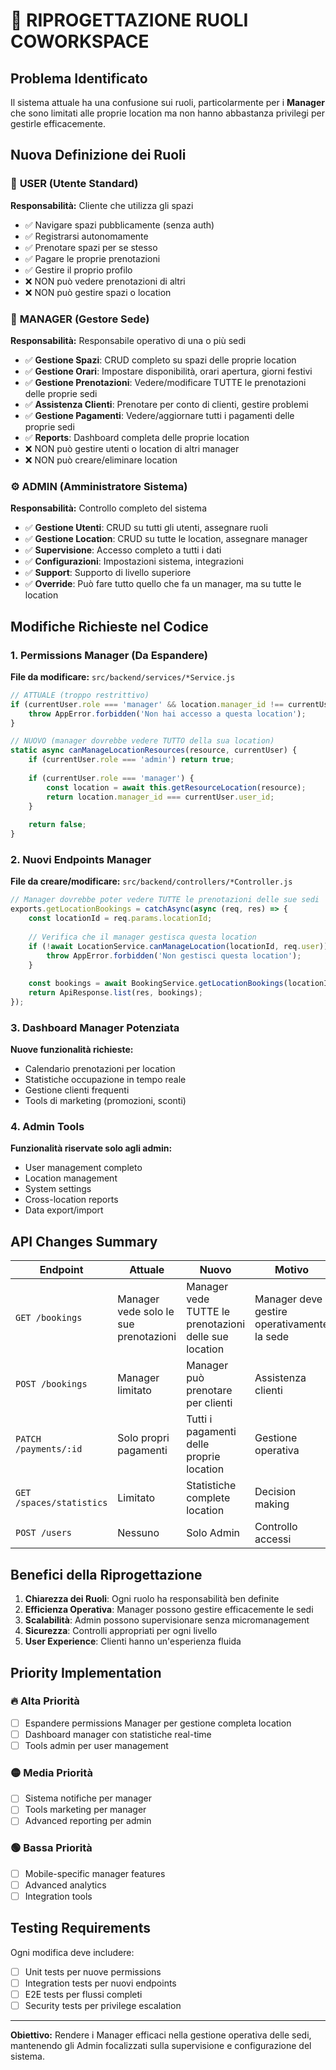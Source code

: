 # 🎯 RIPROGETTAZIONE RUOLI COWORKSPACE

## Problema Identificato
Il sistema attuale ha una confusione sui ruoli, particolarmente per i **Manager** che sono limitati alle proprie location ma non hanno abbastanza privilegi per gestirle efficacemente.

## Nuova Definizione dei Ruoli

### 👤 **USER (Utente Standard)**
**Responsabilità:** Cliente che utilizza gli spazi
- ✅ Navigare spazi pubblicamente (senza auth)
- ✅ Registrarsi autonomamente  
- ✅ Prenotare spazi per se stesso
- ✅ Pagare le proprie prenotazioni
- ✅ Gestire il proprio profilo
- ❌ NON può vedere prenotazioni di altri
- ❌ NON può gestire spazi o location

### 🏢 **MANAGER (Gestore Sede)** 
**Responsabilità:** Responsabile operativo di una o più sedi
- ✅ **Gestione Spazi**: CRUD completo su spazi delle proprie location
- ✅ **Gestione Orari**: Impostare disponibilità, orari apertura, giorni festivi
- ✅ **Gestione Prenotazioni**: Vedere/modificare TUTTE le prenotazioni delle proprie sedi
- ✅ **Assistenza Clienti**: Prenotare per conto di clienti, gestire problemi
- ✅ **Gestione Pagamenti**: Vedere/aggiornare tutti i pagamenti delle proprie sedi
- ✅ **Reports**: Dashboard completa delle proprie location
- ❌ NON può gestire utenti o location di altri manager
- ❌ NON può creare/eliminare location

### ⚙️ **ADMIN (Amministratore Sistema)**
**Responsabilità:** Controllo completo del sistema
- ✅ **Gestione Utenti**: CRUD su tutti gli utenti, assegnare ruoli
- ✅ **Gestione Location**: CRUD su tutte le location, assegnare manager
- ✅ **Supervisione**: Accesso completo a tutti i dati
- ✅ **Configurazioni**: Impostazioni sistema, integrazioni
- ✅ **Support**: Supporto di livello superiore
- ✅ **Override**: Può fare tutto quello che fa un manager, ma su tutte le location

## Modifiche Richieste nel Codice

### 1. Permissions Manager (Da Espandere)
**File da modificare:** `src/backend/services/*Service.js`

```javascript
// ATTUALE (troppo restrittivo)
if (currentUser.role === 'manager' && location.manager_id !== currentUser.user_id) {
    throw AppError.forbidden('Non hai accesso a questa location');
}

// NUOVO (manager dovrebbe vedere TUTTO della sua location)
static async canManageLocationResources(resource, currentUser) {
    if (currentUser.role === 'admin') return true;
    
    if (currentUser.role === 'manager') {
        const location = await this.getResourceLocation(resource);
        return location.manager_id === currentUser.user_id;
    }
    
    return false;
}
```

### 2. Nuovi Endpoints Manager
**File da creare/modificare:** `src/backend/controllers/*Controller.js`

```javascript
// Manager dovrebbe poter vedere TUTTE le prenotazioni delle sue sedi
exports.getLocationBookings = catchAsync(async (req, res) => {
    const locationId = req.params.locationId;
    
    // Verifica che il manager gestisca questa location
    if (!await LocationService.canManageLocation(locationId, req.user)) {
        throw AppError.forbidden('Non gestisci questa location');
    }
    
    const bookings = await BookingService.getLocationBookings(locationId);
    return ApiResponse.list(res, bookings);
});
```

### 3. Dashboard Manager Potenziata
**Nuove funzionalità richieste:**
- Calendario prenotazioni per location
- Statistiche occupazione in tempo reale
- Gestione clienti frequenti
- Tools di marketing (promozioni, sconti)

### 4. Admin Tools
**Funzionalità riservate solo agli admin:**
- User management completo
- Location management
- System settings
- Cross-location reports
- Data export/import

## API Changes Summary

| Endpoint | Attuale | Nuovo | Motivo |
|----------|---------|-------|--------|
| `GET /bookings` | Manager vede solo le sue prenotazioni | Manager vede TUTTE le prenotazioni delle sue location | Manager deve gestire operativamente la sede |
| `POST /bookings` | Manager limitato | Manager può prenotare per clienti | Assistenza clienti |
| `PATCH /payments/:id` | Solo propri pagamenti | Tutti i pagamenti delle proprie location | Gestione operativa |
| `GET /spaces/statistics` | Limitato | Statistiche complete location | Decision making |
| `POST /users` | Nessuno | Solo Admin | Controllo accessi |

## Benefici della Riprogettazione

1. **Chiarezza dei Ruoli**: Ogni ruolo ha responsabilità ben definite
2. **Efficienza Operativa**: Manager possono gestire efficacemente le sedi
3. **Scalabilità**: Admin possono supervisionare senza micromanagement
4. **Sicurezza**: Controlli appropriati per ogni livello
5. **User Experience**: Clienti hanno un'esperienza fluida

## Priority Implementation

### 🔥 Alta Priorità
- [ ] Espandere permissions Manager per gestione completa location
- [ ] Dashboard manager con statistiche real-time
- [ ] Tools admin per user management

### 🟡 Media Priorità  
- [ ] Sistema notifiche per manager
- [ ] Tools marketing per manager
- [ ] Advanced reporting per admin

### 🟢 Bassa Priorità
- [ ] Mobile-specific manager features
- [ ] Advanced analytics
- [ ] Integration tools

## Testing Requirements

Ogni modifica deve includere:
- [ ] Unit tests per nuove permissions
- [ ] Integration tests per nuovi endpoints  
- [ ] E2E tests per flussi completi
- [ ] Security tests per privilege escalation

---
**Obiettivo:** Rendere i Manager efficaci nella gestione operativa delle sedi, mantenendo gli Admin focalizzati sulla supervisione e configurazione del sistema.
